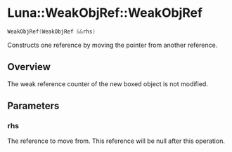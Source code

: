 # Luna::WeakObjRef::WeakObjRef

```c++
WeakObjRef(WeakObjRef &&rhs)
```

Constructs one reference by moving the pointer from another reference. 

## Overview
The weak reference counter of the new boxed object is not modified. 

## Parameters
### rhs
The reference to move from. This reference will be null after this operation. 

